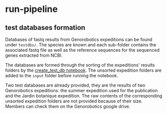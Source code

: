 # run-pipeline

## test databases formation

Databases of fastq results from Genorobotics expeditions can be found under `testdbs/`. The species are known and each sub-folder contains the associated fastq file as well as the reference sequences for the sequenced genes extracted from NCBI.

The databases are formed through the sorting of the expeditions' results folders by the [create_test_db notebook](create_test_db.ipynb). The unsorted expedition folders are added to the `input` folder before running the notebook.

Two test databases are already provided, they are the results of two Genorobotics expeditions: the summer expedition used for the publication and the Jardin botanique expedition. The raw contents of the corresponding unsorted expedition folders are not provided because of their size. Members can check them on the Genorobotics google drive.
